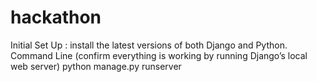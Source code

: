 # hackathon
Initial Set Up : 
install the latest versions of both Django and Python.
Command Line (confirm everything is working by running Django’s local web server)
python manage.py runserver
